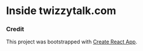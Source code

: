 # Inside twizzytalk.com

### Credit

This project was bootstrapped with [Create React App](https://github.com/facebook/create-react-app).
